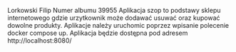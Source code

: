 Lorkowski Filip 
Numer albumu 39955
Aplikacja szop to podstawy sklepu internetowego gdzie urzytkownik może dodawać usuwać oraz kupować dowolne produkty.
Aplikacje należy uruchomic poprzez wpisanie polecenie docker compose up.
Aplikacja będzie dostępna pod adresem http://localhost:8080/

